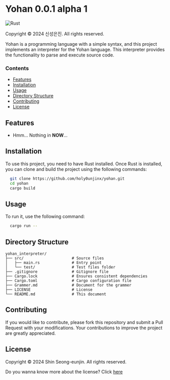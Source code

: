 # Yohan 0.0.1 alpha 1

![Rust](https://img.shields.io/badge/rust-%23000000.svg?style=for-the-badge&logo=rust&logoColor=white)

Copyright © 2024 신성은진. All rights reserved.

Yohan is a programming language with a simple syntax, and this project implements an interpreter for the Yohan language. This interpreter provides the functionality to parse and execute source code.

### **Contents**

- [Features](#features)
- [Installation](#installation)
- [Usage](#usage)
- [Directory Structure](#directory-structure)
- [Contributing](#contributing)
- [License](#license)

## Features

- Hmm... Nothing in **NOW**...

## Installation

To use this project, you need to have Rust installed. Once Rust is installed, you can clone and build the project using the following commands:

```bash
  git clone https://github.com/holy0unjinx/yohan.git
  cd yohan
  cargo build
```

## Usage

To run it, use the following command:

```bash
  cargo run --
```

## Directory Structure

```
yohan_interpreter/
├── src/                     # Source files
│   ├── main.rs              # Entry point
│   └── test/                # Test files folder
├── .gitignore               # Gitignore file
├── Cargo.lock               # Ensures consistent dependencies
├── Cargo.toml               # Cargo configuration file
├── Grammer.md               # Document for the grammer
├── LICENSE                  # License
└── README.md                # This document
```

## Contributing

If you would like to contribute, please fork this repository and submit a Pull Request with your modifications. Your contributions to improve the project are greatly appreciated.

## License

Copyright © 2024 Shin Seong-eunjin. All rights reserved.

Do you wanna know more about the license? Click [here](LICENSE)
